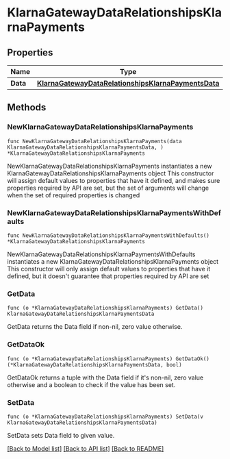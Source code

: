 # KlarnaGatewayDataRelationshipsKlarnaPayments

## Properties

Name | Type | Description | Notes
------------ | ------------- | ------------- | -------------
**Data** | [**KlarnaGatewayDataRelationshipsKlarnaPaymentsData**](KlarnaGatewayDataRelationshipsKlarnaPaymentsData.md) |  | 

## Methods

### NewKlarnaGatewayDataRelationshipsKlarnaPayments

`func NewKlarnaGatewayDataRelationshipsKlarnaPayments(data KlarnaGatewayDataRelationshipsKlarnaPaymentsData, ) *KlarnaGatewayDataRelationshipsKlarnaPayments`

NewKlarnaGatewayDataRelationshipsKlarnaPayments instantiates a new KlarnaGatewayDataRelationshipsKlarnaPayments object
This constructor will assign default values to properties that have it defined,
and makes sure properties required by API are set, but the set of arguments
will change when the set of required properties is changed

### NewKlarnaGatewayDataRelationshipsKlarnaPaymentsWithDefaults

`func NewKlarnaGatewayDataRelationshipsKlarnaPaymentsWithDefaults() *KlarnaGatewayDataRelationshipsKlarnaPayments`

NewKlarnaGatewayDataRelationshipsKlarnaPaymentsWithDefaults instantiates a new KlarnaGatewayDataRelationshipsKlarnaPayments object
This constructor will only assign default values to properties that have it defined,
but it doesn't guarantee that properties required by API are set

### GetData

`func (o *KlarnaGatewayDataRelationshipsKlarnaPayments) GetData() KlarnaGatewayDataRelationshipsKlarnaPaymentsData`

GetData returns the Data field if non-nil, zero value otherwise.

### GetDataOk

`func (o *KlarnaGatewayDataRelationshipsKlarnaPayments) GetDataOk() (*KlarnaGatewayDataRelationshipsKlarnaPaymentsData, bool)`

GetDataOk returns a tuple with the Data field if it's non-nil, zero value otherwise
and a boolean to check if the value has been set.

### SetData

`func (o *KlarnaGatewayDataRelationshipsKlarnaPayments) SetData(v KlarnaGatewayDataRelationshipsKlarnaPaymentsData)`

SetData sets Data field to given value.



[[Back to Model list]](../README.md#documentation-for-models) [[Back to API list]](../README.md#documentation-for-api-endpoints) [[Back to README]](../README.md)


